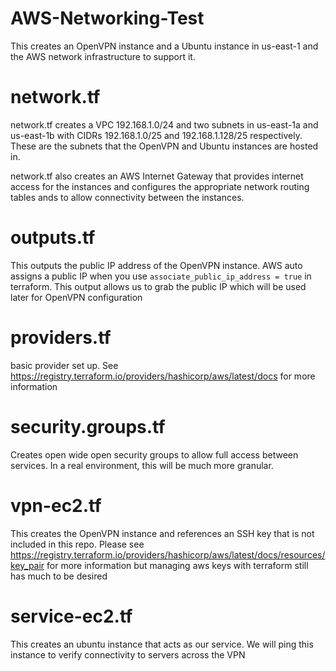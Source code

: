 # AWS-Networking-Test

This creates an OpenVPN instance and a Ubuntu instance in us-east-1 and the AWS network infrastructure to support it.

# **network.tf**

network.tf creates a VPC 192.168.1.0/24 and two subnets in us-east-1a and us-east-1b with CIDRs 192.168.1.0/25 and 192.168.1.128/25 respectively. These are the subnets that the OpenVPN and Ubuntu instances are hosted in.

network.tf also creates an AWS Internet Gateway that provides internet access for the instances and configures the appropriate network routing tables ands to allow connectivity between the instances.


# **outputs.tf**

This outputs the public IP address of the OpenVPN instance. AWS auto assigns a public IP when you use `associate_public_ip_address = true` in terraform. This output allows us to grab the public IP which will be used later for OpenVPN configuration


# **providers.tf**

basic provider set up. See https://registry.terraform.io/providers/hashicorp/aws/latest/docs for more information


# **security.groups.tf**

Creates open wide open security groups to allow full access between services. In a real environment, this will be much more granular.


# **vpn-ec2.tf**

This creates the OpenVPN instance and references an SSH key that is not included in this repo. Please see https://registry.terraform.io/providers/hashicorp/aws/latest/docs/resources/key_pair for more information but managing aws keys with terraform still has much to be desired 

# **service-ec2.tf**

This creates an ubuntu instance that acts as our service. We will ping this instance to verify connectivity to servers across the VPN
